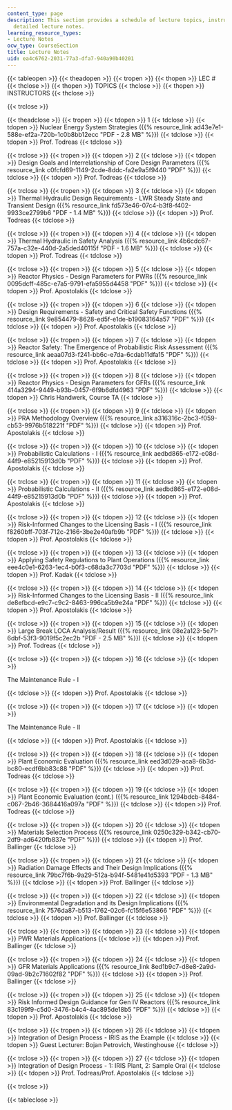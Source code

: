 ```yaml
---
content_type: page
description: This section provides a schedule of lecture topics, instructors, and
  detailed lecture notes.
learning_resource_types:
- Lecture Notes
ocw_type: CourseSection
title: Lecture Notes
uid: ea4c6762-2031-77a3-dfa7-940a90b40201
---
```


{{< tableopen >}}
{{< theadopen >}}
{{< tropen >}}
{{< thopen >}}
LEC #
{{< thclose >}}
{{< thopen >}}
TOPICS
{{< thclose >}}
{{< thopen >}}
INSTRUCTORS
{{< thclose >}}

{{< trclose >}}

{{< theadclose >}}
{{< tropen >}}
{{< tdopen >}}
1
{{< tdclose >}}
{{< tdopen >}}
Nuclear Energy System Strategies ({{% resource_link ad43e7e1-588e-ef2a-720b-1c0b8bb12ecc "PDF - 2.8 MB" %}})
{{< tdclose >}}
{{< tdopen >}}
Prof. Todreas
{{< tdclose >}}

{{< trclose >}}
{{< tropen >}}
{{< tdopen >}}
2
{{< tdclose >}}
{{< tdopen >}}
Design Goals and Interrelationship of Core Design Parameters ({{% resource_link c0fcfd69-1149-2cde-8ddc-fa2e9a5f9440 "PDF" %}})
{{< tdclose >}}
{{< tdopen >}}
Prof. Todreas
{{< tdclose >}}

{{< trclose >}}
{{< tropen >}}
{{< tdopen >}}
3
{{< tdclose >}}
{{< tdopen >}}
Thermal Hydraulic Design Requirements - LWR Steady State and Transient Design ({{% resource_link fd573e46-07c4-b3f8-f402-9933ce2799b6 "PDF - 1.4 MB" %}})
{{< tdclose >}}
{{< tdopen >}}
Prof. Todreas
{{< tdclose >}}

{{< trclose >}}
{{< tropen >}}
{{< tdopen >}}
4
{{< tdclose >}}
{{< tdopen >}}
Thermal Hydraulic in Safety Analysis ({{% resource_link 4b6cdc67-757a-c32e-440d-2a5ded40115f "PDF - 1.6 MB" %}})
{{< tdclose >}}
{{< tdopen >}}
Prof. Todreas
{{< tdclose >}}

{{< trclose >}}
{{< tropen >}}
{{< tdopen >}}
5
{{< tdclose >}}
{{< tdopen >}}
Reactor Physics - Design Parameters for PWRs ({{% resource_link 0095dcff-485c-e7a5-9791-efa5955d4458 "PDF" %}})
{{< tdclose >}}
{{< tdopen >}}
Prof. Apostolakis
{{< tdclose >}}

{{< trclose >}}
{{< tropen >}}
{{< tdopen >}}
6
{{< tdclose >}}
{{< tdopen >}}
Design Requirements - Safety and Critical Safety Functions ({{% resource_link 9e854479-8628-ed5f-e1de-b19083164a57 "PDF" %}})
{{< tdclose >}}
{{< tdopen >}}
Prof. Apostolakis
{{< tdclose >}}

{{< trclose >}}
{{< tropen >}}
{{< tdopen >}}
7
{{< tdclose >}}
{{< tdopen >}}
Reactor Safety: The Emergence of Probabilistic Risk Assessment ({{% resource_link aeaa07d3-f241-bb6c-e7da-6cdab11dfa15 "PDF" %}})
{{< tdclose >}}
{{< tdopen >}}
Prof. Apostolakis
{{< tdclose >}}

{{< trclose >}}
{{< tropen >}}
{{< tdopen >}}
8
{{< tdclose >}}
{{< tdopen >}}
Reactor Physics - Design Parameters for GFRs ({{% resource_link 414a3294-9449-b93b-0457-6f9b6dfd4963 "PDF" %}})
{{< tdclose >}}
{{< tdopen >}}
Chris Handwerk, Course TA
{{< tdclose >}}

{{< trclose >}}
{{< tropen >}}
{{< tdopen >}}
9
{{< tdclose >}}
{{< tdopen >}}
PRA Methodology Overview ({{% resource_link a316316c-2bc3-f059-cb53-9976b518221f "PDF" %}})
{{< tdclose >}}
{{< tdopen >}}
Prof. Apostolakis
{{< tdclose >}}

{{< trclose >}}
{{< tropen >}}
{{< tdopen >}}
10
{{< tdclose >}}
{{< tdopen >}}
Probabilistic Calculations - I ({{% resource_link aedbd865-e172-e08d-44f9-e85215913d0b "PDF" %}})
{{< tdclose >}}
{{< tdopen >}}
Prof. Apostolakis
{{< tdclose >}}

{{< trclose >}}
{{< tropen >}}
{{< tdopen >}}
11
{{< tdclose >}}
{{< tdopen >}}
Probabilistic Calculations - II ({{% resource_link aedbd865-e172-e08d-44f9-e85215913d0b "PDF" %}})
{{< tdclose >}}
{{< tdopen >}}
Prof. Apostolakis
{{< tdclose >}}

{{< trclose >}}
{{< tropen >}}
{{< tdopen >}}
12
{{< tdclose >}}
{{< tdopen >}}
Risk-Informed Changes to the Licensing Basis - I ({{% resource_link f8260bff-703f-712c-2166-3be2e40afb9b "PDF" %}})
{{< tdclose >}}
{{< tdopen >}}
Prof. Apostolakis
{{< tdclose >}}

{{< trclose >}}
{{< tropen >}}
{{< tdopen >}}
13
{{< tdclose >}}
{{< tdopen >}}
Applying Safety Regulations to Plant Operations ({{% resource_link eee4c0e1-6263-1ec4-b0f3-c68da3c7703d "PDF" %}})
{{< tdclose >}}
{{< tdopen >}}
Prof. Kadak
{{< tdclose >}}

{{< trclose >}}
{{< tropen >}}
{{< tdopen >}}
14
{{< tdclose >}}
{{< tdopen >}}
Risk-Informed Changes to the Licensing Basis - II ({{% resource_link de8efbcd-e9c7-c9c2-8463-996ca5b9e24a "PDF" %}})
{{< tdclose >}}
{{< tdopen >}}
Prof. Apostolakis
{{< tdclose >}}

{{< trclose >}}
{{< tropen >}}
{{< tdopen >}}
15
{{< tdclose >}}
{{< tdopen >}}
Large Break LOCA Analysis/Result ({{% resource_link 08e2a123-5e71-6dbf-53f3-9019f5c2ec2b "PDF - 2.5 MB" %}})
{{< tdclose >}}
{{< tdopen >}}
Prof. Todreas
{{< tdclose >}}

{{< trclose >}}
{{< tropen >}}
{{< tdopen >}}
16
{{< tdclose >}}
{{< tdopen >}}


The Maintenance Rule - I


{{< tdclose >}}
{{< tdopen >}}
Prof. Apostolakis
{{< tdclose >}}

{{< trclose >}}
{{< tropen >}}
{{< tdopen >}}
17
{{< tdclose >}}
{{< tdopen >}}


The Maintenance Rule - II


{{< tdclose >}}
{{< tdopen >}}
Prof. Apostolakis
{{< tdclose >}}

{{< trclose >}}
{{< tropen >}}
{{< tdopen >}}
18
{{< tdclose >}}
{{< tdopen >}}
Plant Economic Evaluation ({{% resource_link eed3d029-aca8-6b3d-bc80-ecdf6bb83c88 "PDF" %}})
{{< tdclose >}}
{{< tdopen >}}
Prof. Todreas
{{< tdclose >}}

{{< trclose >}}
{{< tropen >}}
{{< tdopen >}}
19
{{< tdclose >}}
{{< tdopen >}}
Plant Economic Evaluation (cont.) ({{% resource_link 1294bdcb-8484-c067-2b46-3684416a097a "PDF" %}})
{{< tdclose >}}
{{< tdopen >}}
Prof. Todreas
{{< tdclose >}}

{{< trclose >}}
{{< tropen >}}
{{< tdopen >}}
20
{{< tdclose >}}
{{< tdopen >}}
Materials Selection Process ({{% resource_link 0250c329-b342-cb70-2df9-ad6420fb837e "PDF" %}})
{{< tdclose >}}
{{< tdopen >}}
Prof. Ballinger
{{< tdclose >}}

{{< trclose >}}
{{< tropen >}}
{{< tdopen >}}
21
{{< tdclose >}}
{{< tdopen >}}
Radiation Damage Effects and Their Design Implications ({{% resource_link 79bc7f6b-9a29-512a-b94f-5481e41d5393 "PDF - 1.3 MB" %}})
{{< tdclose >}}
{{< tdopen >}}
Prof. Ballinger
{{< tdclose >}}

{{< trclose >}}
{{< tropen >}}
{{< tdopen >}}
22
{{< tdclose >}}
{{< tdopen >}}
Environmental Degradation and its Design Implications ({{% resource_link 7576da87-b513-1762-02c6-fc15f6e53866 "PDF" %}})
{{< tdclose >}}
{{< tdopen >}}
Prof. Ballinger
{{< tdclose >}}

{{< trclose >}}
{{< tropen >}}
{{< tdopen >}}
23
{{< tdclose >}}
{{< tdopen >}}
PWR Materials Applications
{{< tdclose >}}
{{< tdopen >}}
Prof. Ballinger
{{< tdclose >}}

{{< trclose >}}
{{< tropen >}}
{{< tdopen >}}
24
{{< tdclose >}}
{{< tdopen >}}
GFR Materials Applications ({{% resource_link 8ed1b9c7-d8e8-2a9d-09ad-9b2c71602f82 "PDF" %}})
{{< tdclose >}}
{{< tdopen >}}
Prof. Ballinger
{{< tdclose >}}

{{< trclose >}}
{{< tropen >}}
{{< tdopen >}}
25
{{< tdclose >}}
{{< tdopen >}}
Risk Informed Design Guidance for Gen IV Reactors ({{% resource_link 83c199f9-c5d0-3476-b4c4-4ac895de18b5 "PDF" %}})
{{< tdclose >}}
{{< tdopen >}}
Prof. Apostolakis
{{< tdclose >}}

{{< trclose >}}
{{< tropen >}}
{{< tdopen >}}
26
{{< tdclose >}}
{{< tdopen >}}
Integration of Design Process - IRIS as the Example
{{< tdclose >}}
{{< tdopen >}}
Guest Lecturer: Bojan Petrovich, Westinghouse
{{< tdclose >}}

{{< trclose >}}
{{< tropen >}}
{{< tdopen >}}
27
{{< tdclose >}}
{{< tdopen >}}
Integration of Design Process - 1: IRIS Plant, 2: Sample Oral
{{< tdclose >}}
{{< tdopen >}}
Prof. Todreas/Prof. Apostolakis
{{< tdclose >}}

{{< trclose >}}

{{< tableclose >}}
